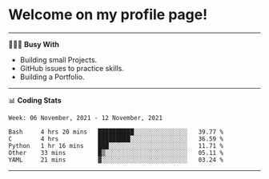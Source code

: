 # Welcome on my profile page!
<!-- print(("dralla"[::-1]+"s").capitalize()) -->

---
👨🏻‍💻 **Busy With**
* Building small Projects.
* GitHub issues to practice skills.
* Building a Portfolio.

---
📊 **Coding Stats**
<!--START_SECTION:waka-->
```text
Week: 06 November, 2021 - 12 November, 2021

Bash     4 hrs 20 mins   ██████████░░░░░░░░░░░░░░░   39.77 % 
C        4 hrs           █████████░░░░░░░░░░░░░░░░   36.59 % 
Python   1 hr 16 mins    ███░░░░░░░░░░░░░░░░░░░░░░   11.71 % 
Other    33 mins         █▒░░░░░░░░░░░░░░░░░░░░░░░   05.11 % 
YAML     21 mins         ▓░░░░░░░░░░░░░░░░░░░░░░░░   03.24 % 
```
<!--END_SECTION:waka-->
---
